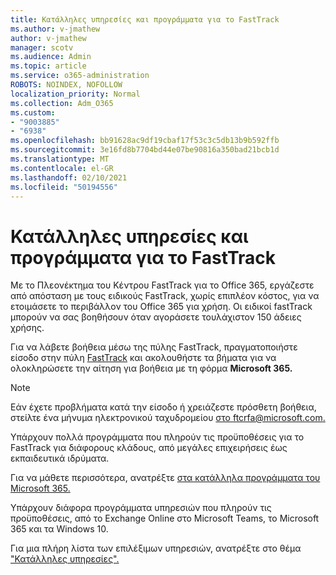 ```yaml
---
title: Κατάλληλες υπηρεσίες και προγράμματα για το FastTrack
ms.author: v-jmathew
author: v-jmathew
manager: scotv
ms.audience: Admin
ms.topic: article
ms.service: o365-administration
ROBOTS: NOINDEX, NOFOLLOW
localization_priority: Normal
ms.collection: Adm_O365
ms.custom:
- "9003885"
- "6938"
ms.openlocfilehash: bb91628ac9df19cbaf17f53c3c5db13b9b592ffb
ms.sourcegitcommit: 3e16fd8b7704bd44e07be90816a350bad21bcb1d
ms.translationtype: MT
ms.contentlocale: el-GR
ms.lasthandoff: 02/10/2021
ms.locfileid: "50194556"
---
```

# <a name="eligible-services-and-plans-for-fasttrack"></a>Κατάλληλες υπηρεσίες και προγράμματα για το FastTrack

Με το Πλεονέκτημα του Κέντρου FastTrack για το Office 365, εργάζεστε από απόσταση με τους ειδικούς FastTrack, χωρίς επιπλέον κόστος, για να ετοιμάσετε το περιβάλλον του Office 365 για χρήση. Οι ειδικοί fastTrack μπορούν να σας βοηθήσουν όταν αγοράσετε τουλάχιστον 150 άδειες χρήσης.

Για να λάβετε βοήθεια μέσω της πύλης FastTrack, πραγματοποιήστε είσοδο στην πύλη [FastTrack](https://go.microsoft.com/fwlink/?linkid=2125443) και ακολουθήστε τα βήματα για να ολοκληρώσετε την αίτηση για βοήθεια με τη φόρμα **Microsoft 365.**

> [!NOTE]
> Εάν έχετε προβλήματα κατά την είσοδο ή χρειάζεστε πρόσθετη βοήθεια, στείλτε ένα μήνυμα ηλεκτρονικού ταχυδρομείου [στο ftcrfa@microsoft.com.](mailto:ftcrfa@microsoft.com)

Υπάρχουν πολλά προγράμματα που πληρούν τις προϋποθέσεις για το FastTrack για διάφορους κλάδους, από μεγάλες επιχειρήσεις έως εκπαιδευτικά ιδρύματα.

Για να μάθετε περισσότερα, ανατρέξτε [στα κατάλληλα προγράμματα του Microsoft 365.](https://go.microsoft.com/fwlink/?linkid=2125459)

Υπάρχουν διάφορα προγράμματα υπηρεσιών που πληρούν τις προϋποθέσεις, από το Exchange Online στο Microsoft Teams, το Microsoft 365 και τα Windows 10.

Για μια πλήρη λίστα των επιλέξιμων υπηρεσιών, ανατρέξτε στο θέμα ["Κατάλληλες υπηρεσίες".](https://go.microsoft.com/fwlink/?linkid=2125636)

